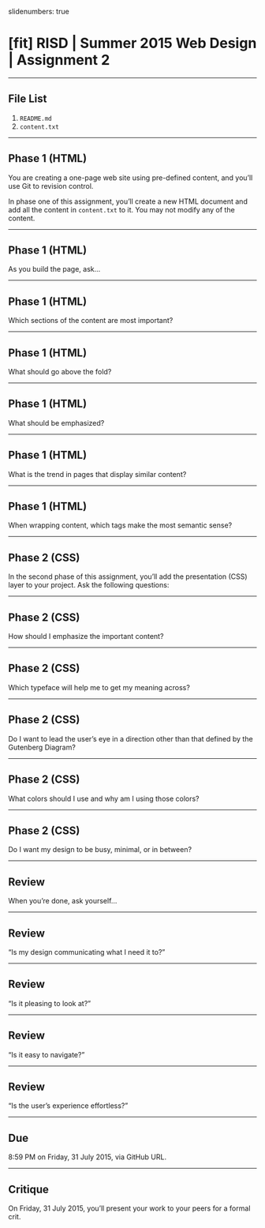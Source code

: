 slidenumbers: true

# [fit] RISD | Summer 2015 Web Design | Assignment 2

---

## File List

1. `README.md`
2. `content.txt`

---

## Phase 1 (HTML)

You are creating a one-page web site using pre-defined content, and you’ll use Git to revision control.

In phase one of this assignment, you’ll create a new HTML document and add all the content in `content.txt` to it. You may not modify any of the content.

---

## Phase 1 (HTML)

As you build the page, ask…

---

## Phase 1 (HTML)

Which sections of the content are most important?

---

## Phase 1 (HTML)

What should go above the fold?

---

## Phase 1 (HTML)

What should be emphasized?

---

## Phase 1 (HTML)

What is the trend in pages that display similar content?

---

## Phase 1 (HTML)

When wrapping content, which tags make the most semantic sense?

---

## Phase 2 (CSS)

In the second phase of this assignment, you’ll add the presentation (CSS) layer to your project. Ask the following questions:

---

## Phase 2 (CSS)

How should I emphasize the important content?

---

## Phase 2 (CSS)

Which typeface will help me to get my meaning across?

---

## Phase 2 (CSS)

Do I want to lead the user’s eye in a direction other than that defined by the Gutenberg Diagram?

---

## Phase 2 (CSS)

What colors should I use and why am I using those colors?

---

## Phase 2 (CSS)

Do I want my design to be busy, minimal, or in between?

---

## Review

When you’re done, ask yourself…

---

## Review

“Is my design communicating what I need it to?”

---

## Review

“Is it pleasing to look at?”

---

## Review

“Is it easy to navigate?”

---

## Review

“Is the user’s experience effortless?”

---

## Due

8:59 PM on Friday, 31 July 2015, via GitHub URL.

---

## Critique

On Friday, 31 July 2015, you’ll present your work to your peers for a formal crit.
